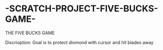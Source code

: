 # -SCRATCH-PROJECT-FIVE-BUCKS-GAME-
THE FIVE BUCKS GAME

Discrioption:
Goal is to protect diomond with cursor and hit blades away
